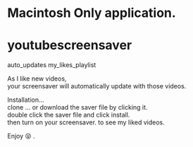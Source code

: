 # Macintosh Only application.

# youtubescreensaver 
auto_updates my_likes_playlist

As I like new videos,
<br>your screensaver will automatically update with those videos. 

Installation... 
<br> clone ... or download the saver file by clicking it. 
<br> double click the saver file and click install.
<br> then turn on your screensaver. to see my liked videos. 

Enjoy 😝 .


